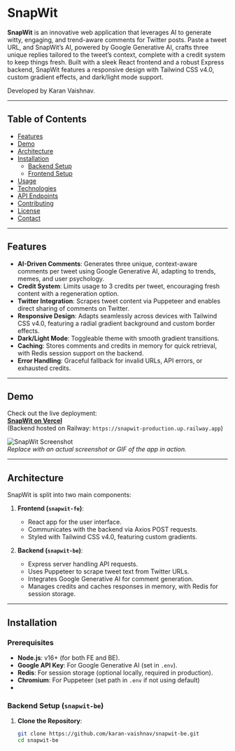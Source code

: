 # SnapWit

**SnapWit** is an innovative web application that leverages AI to generate witty, engaging, and trend-aware comments for Twitter posts. Paste a tweet URL, and SnapWit’s AI, powered by Google Generative AI, crafts three unique replies tailored to the tweet’s context, complete with a credit system to keep things fresh. Built with a sleek React frontend and a robust Express backend, SnapWit features a responsive design with Tailwind CSS v4.0, custom gradient effects, and dark/light mode support.

Developed by Karan Vaishnav.

---

## Table of Contents
- [Features](#features)
- [Demo](#demo)
- [Architecture](#architecture)
- [Installation](#installation)
  - [Backend Setup](#backend-setup)
  - [Frontend Setup](#frontend-setup)
- [Usage](#usage)
- [Technologies](#technologies)
- [API Endpoints](#api-endpoints)
- [Contributing](#contributing)
- [License](#license)
- [Contact](#contact)

---

## Features
- **AI-Driven Comments**: Generates three unique, context-aware comments per tweet using Google Generative AI, adapting to trends, memes, and user psychology.
- **Credit System**: Limits usage to 3 credits per tweet, encouraging fresh content with a regeneration option.
- **Twitter Integration**: Scrapes tweet content via Puppeteer and enables direct sharing of comments on Twitter.
- **Responsive Design**: Adapts seamlessly across devices with Tailwind CSS v4.0, featuring a radial gradient background and custom border effects.
- **Dark/Light Mode**: Toggleable theme with smooth gradient transitions.
- **Caching**: Stores comments and credits in memory for quick retrieval, with Redis session support on the backend.
- **Error Handling**: Graceful fallback for invalid URLs, API errors, or exhausted credits.

---

## Demo
Check out the live deployment:  
[**SnapWit on Vercel**](https://snapwit.vercel.app)  
(Backend hosted on Railway: `https://snapwit-production.up.railway.app`)

![SnapWit Screenshot](https://via.placeholder.com/800x400.png?text=SnapWit+Screenshot)  
*Replace with an actual screenshot or GIF of the app in action.*

---

## Architecture
SnapWit is split into two main components:
1. **Frontend (`snapwit-fe`)**:
   - React app for the user interface.
   - Communicates with the backend via Axios POST requests.
   - Styled with Tailwind CSS v4.0, featuring custom gradients.

2. **Backend (`snapwit-be`)**:
   - Express server handling API requests.
   - Uses Puppeteer to scrape tweet text from Twitter URLs.
   - Integrates Google Generative AI for comment generation.
   - Manages credits and caches responses in memory, with Redis for session storage.

---

## Installation

### Prerequisites
- **Node.js**: v16+ (for both FE and BE).
- **Google API Key**: For Google Generative AI (set in `.env`).
- **Redis**: For session storage (optional locally, required in production).
- **Chromium**: For Puppeteer (set path in `.env` if not using default)
- 

### Backend Setup (`snapwit-be`)
1. **Clone the Repository**:
   ```bash
   git clone https://github.com/karan-vaishnav/snapwit-be.git
   cd snapwit-be
